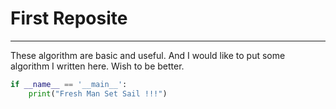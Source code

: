 # First Reposite

---
These algorithm are basic and useful. And I would like to put some algorithm I written here. Wish to be better.

```python
if __name__ == '__main__':
	print("Fresh Man Set Sail !!!")
```
